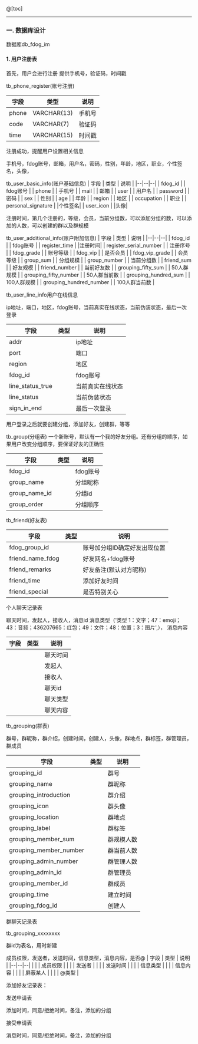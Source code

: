 ﻿@[toc]

---
### 一. 数据库设计
数据库db_fdog_im
#### 1. 用户注册表
首先，用户会进行注册   提供手机号，验证码，时间戳

tb_phone_register(账号注册)

| 字段 | 类型 |说明|
|--|--|--|
| phone | VARCHAR(13) | 手机号 |
| code | VARCHAR(7) | 验证码  |
| time | VARCHAR(15) | 时间戳 |


注册成功，提醒用户设置相关信息

手机号，fdog账号，邮箱，用户名，密码，性别，年龄，地区，职业，个性签名，头像，

tb_user_basic_info(账户基础信息)
| 字段 | 类型  | 说明 |
|--|--|--|
| fdog_id |  | fdog账号 |
| phone |  | 手机号 |
| mail |  | 邮箱 |
| user |  | 用户名 |
| password |  | 密码 |
| sex |  | 性别 |
| age |  | 年龄 |
| region |  | 地区 |
| occupation |  | 职业 |
| personal_signature |  |个性签名|
| user_icon |  |头像|

注册时间，第几个注册的，等级，会员，当前分组数，可以添加分组的数，可以添加的人数，可以创建的群以及群规模

tb_user_additional_info(账户附加信息)
| 字段 | 类型 | 说明 |
|--|--|--|
| fdog_id |  | fdog账号 |
| register_time |  |注册时间|
| register_serial_number |  | 注册序号 |
| fdog_grade |  | 账号等级 |
| fdog_vip |  | 是否会员 |
|  fdog_vip_grade |   | 会员等级  |
| group_sum |  | 分组规模 |
| group_number |  | 当前分组数 |
| friend_sum |  | 好友规模 |
| friend_number |  | 当前好友数 |
| grouping_fifty_sum |  | 50人群规模 |
| grouping_fifty_number |  | 50人群当前数 |
| grouping_hundred_sum |  | 100人群规模 |
| grouping_hundred_number |  | 100人群当前数 |


tb_user_line_info用户在线信息

ip地址，端口，地区，fdog账号，当前真实在线状态，当前伪装状态，最后一次登录

| 字段 | 类型 | 说明 |
|--|--|--|
| addr |  | ip地址 |
| port |  | 端口 |
| region |  | 地区 |
| fdog_id |  | fdog账号 |
| line_status_true |  | 当前真实在线状态 |
| line_status |  | 当前伪装状态 |
| sign_in_end |  | 最后一次登录 |



用户登录之后就要创建分组，添加好友，创建群，等等

tb_group(分组表)
一个新账号，默认有一个我的好友分组。还有分组的顺序，如果用户改变分组顺序，要保证好友的正确性

|字段| 类型 | 说明 |
|--|--|--|
| fdog_id |  | fdog账号 |
| group_name |  | 分组昵称 |
| group_name_id |  | 分组id |
|group_order  |  | 分组顺序 |

tb_friend(好友表)

|字段| 类型 | 说明 |
|--|--|--|
| fdog_group_id |  | 账号加分组ID确定好友出现位置 |
| friend_name_fdog |  | 好友网名+fdog账号 |
| friend_remarks |  | 好友备注(默认对方昵称) |
| friend_time |  | 添加好友时间 |
| friend_special |  | 是否特别关心 |

个人聊天记录表

聊天时间，发起人，接收人，消息id  消息类型（'类型 1：文字；47：emoji；43：音频；436207665：红包；49：文件；48：位置；3：图片',）， 消息内容

| 字段 | 类型 | 说明 |
|--|--|--|
|  |  | 聊天时间 |
|  |  | 发起人 |
|  |  | 接收人 |
|  |  | 聊天id |
|  |  | 聊天类型 |
|  |  | 聊天内容 |


tb_grouping(群表)

群号，群昵称，群介绍，创建时间，创建人，头像，群地点，群标签，群管理员，群成员

| 字段 | 类型 | 说明 |
|--|--|--|
| grouping_id |  | 群号 |
| grouping_name |  | 群昵称 |
| grouping_introduction |  | 群介绍 |
| grouping_icon |  | 群头像 |
| grouping_location |  | 群地点 |
| grouping_label |  | 群标签 |
| grouping_member_sum |  | 群规模人数 |
| grouping_member_number |  | 群当前人数 |
| grouping_admin_number |  | 群管理人数 |
| grouping_admin_id |  | 群管理员 |
| grouping_member_id |  | 群成员 |
| grouping_time |  | 建立时间 |
| grouping_fdog_id |  | 创建人 |


群聊天记录表

tb_grouping_xxxxxxxx

群id为表名，用时新建

成员权限，发送者，发送时间，信息类型，消息内容，是否@
| 字段 | 类型 | 说明 |
|--|--|--|
|  |  | 成员权限 |
|  |  | 发送者 |
|  |  | 发送时间 |
|  |  | 信息类型 |
|  |  | 信息内容 |
|  |  | 屏蔽某人 |
|  |  | @类型 |


添加好友记录表：

发送申请表

添加时间，同意/拒绝时间，备注，添加的分组

接受申请表

消息时间，同意/拒绝时间，备注，添加的分组
